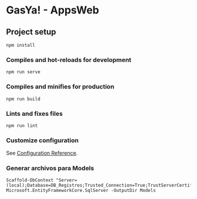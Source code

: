 # GasYa! - AppsWeb

## Project setup
```
npm install
```

### Compiles and hot-reloads for development
```
npm run serve
```

### Compiles and minifies for production
```
npm run build
```

### Lints and fixes files
```
npm run lint
```

### Customize configuration
See [Configuration Reference](https://cli.vuejs.org/config/).


### Generar archivos para Models
```
Scaffold-DbContext "Server=(local);Database=DB_Registros;Trusted_Connection=True;TrustServerCertificate=True;" Microsoft.EntityFrameworkCore.SqlServer -OutputDir Models
```
